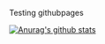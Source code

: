 Testing githubpages

[![Anurag's github stats](https://github-readme-stats.vercel.app/api?username=davion&show_icons=true&theme=merko)](https://github.com/anuraghazra/github-readme-stats)
